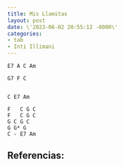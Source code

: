 ```yaml
---
title: Mis Llamitas
layout: post
date: \'2023-06-02 20:55:12 -0000\'
categories:
- tab
- Inti Illimani
---
```


~~~
E7 A C Am
~~~

~~~
G7 F C


C E7 Am
~~~

~~~
F   C G C 
F   C G C 
G C G C 
G G* G
C - E7 Am
~~~

Referencias:
- 
